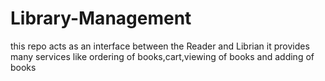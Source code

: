 # Library-Management
this repo acts as an interface between the Reader and Librian it provides many services  like ordering of books,cart,viewing of books and adding of books 
